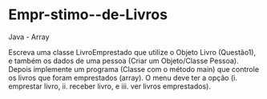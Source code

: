 Empr-stimo--de-Livros
=====================

Java - Array 

 Escreva uma classe LivroEmprestado que utilize o Objeto Livro (Questão1), e também os dados de uma pessoa 
 (Criar um Objeto/Classe Pessoa). Depois implemente um programa (Classe com o método main) que controle os livros
 que foram emprestados (array). O menu deve ter a opção (i. emprestar livro, ii. receber livro, e iii. 
 ver livros emprestados).
